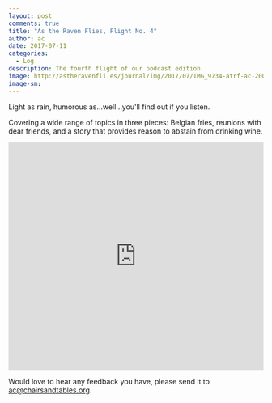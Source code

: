 ```yaml
---
layout: post
comments: true
title: "As the Raven Flies, Flight No. 4"
author: ac
date: 2017-07-11
categories:
  - Log
description: The fourth flight of our podcast edition.
image: http://astheravenfli.es/journal/img/2017/07/IMG_9734-atrf-ac-2000-web.jpg
image-sm:
---
```


Light as rain, humorous as&hellip;well&hellip;you'll find out if you listen.

Covering a wide range of topics in three pieces: Belgian fries, reunions with dear friends, and a story that provides reason to abstain from drinking wine.

<iframe width="100%" height="450" scrolling="no" frameborder="no" src="https://w.soundcloud.com/player/?url=https%3A//api.soundcloud.com/tracks/332765536&amp;auto_play=false&amp;hide_related=false&amp;show_comments=true&amp;show_user=true&amp;show_reposts=false&amp;visual=true"></iframe>

Would love to hear any feedback you have, please send it to <a href="mailto:ac@chairsandtables.org">ac@chairsandtables.org</a>.